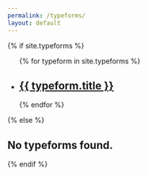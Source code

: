 ```yaml
---
permalink: /typeforms/
layout: default
---
```

{% if site.typeforms %}
<ul>
{% for typeform in site.typeforms %}
<li>
  <h2>
    <a href="{{ typeform.url }}" >{{ typeform.title }}</a>
  </h2>
</li>
{% endfor %}
</ul>
{% else %}
  <h2>No typeforms found.</h2>
{% endif %}